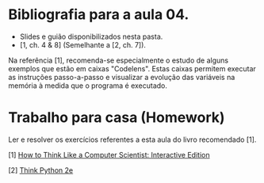# Bibliografia para a aula 04.

* Slides e guião disponibilizados nesta pasta.
* [1, ch. 4 & 8]
(Semelhante a [2, ch. 7]).

Na referência [1], recomenda-se especialmente o estudo de alguns exemplos
que estão em caixas "Codelens".
Estas caixas permitem executar as instruções passo-a-passo e visualizar a
evolução das variáveis na memória à medida que o programa é executado.

# Trabalho para casa (Homework)

Ler e resolver os exercícios referentes a esta aula do livro recomendado [1].

[1] [How to Think Like a Computer Scientist: Interactive Edition](https://runestone.academy/runestone/static/thinkcspy/index.html)

[2] [Think Python 2e](http://greenteapress.com/wp/think-python-2e/)

